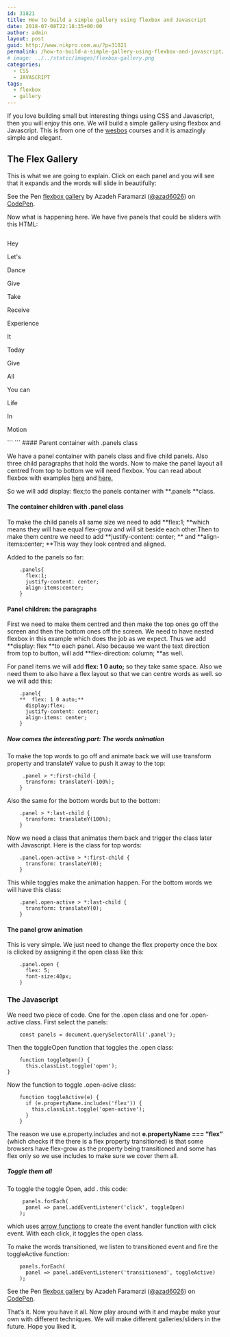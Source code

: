 ```yaml
---
id: 31821
title: How to build a simple gallery using flexbox and Javascript
date: 2018-07-08T22:18:35+00:00
author: admin
layout: post
guid: http://www.nikpro.com.au/?p=31821
permalink: /how-to-build-a-simple-gallery-using-flexbox-and-javascript/
# image: ../../static/images/flexbox-gallery.png
categories:
  - CSS
  - JAVASCRIPT
tags:
  - flexbox
  - gallery
---
```

If you love building small but interesting things using CSS and Javascript, then you will enjoy this one. We will build a simple gallery using flexbox and Javascript. This is from one of the <a href="http://wesbos.com" target="_blank" rel="noopener noreferrer">wesbos</a> courses and it is amazingly simple and elegant.

## The Flex Gallery

This is what we are going to explain. Click on each panel and you will see that it expands and the words will slide in beautifully:

<p class="codepen" data-height="265" data-theme-id="0" data-slug-hash="ERqpJq" data-default-tab="css,result" data-user="azad6026" data-embed-version="2" data-pen-title="flexbox gallery">
  See the Pen <a href="https://codepen.io/azad6026/pen/ERqpJq/">flexbox gallery</a> by Azadeh Faramarzi (<a href="https://codepen.io/azad6026">@azad6026</a>) on <a href="https://codepen.io">CodePen</a>.
</p>



Now what is happening here. We have five panels that could be sliders with this HTML:
```html
```
 <div class="panels">  
  <div class="panel panel1">  
    <p>Hey</p>  
    <p>Let's</p>  
    <p>Dance</p>  
  </div>  
  <div class="panel panel2">  
    <p>Give</p>  
    <p>Take</p>  
    <p>Receive</p>  
  </div>  
  <div class="panel panel3">  
    <p>Experience</p>  
    <p>It</p>  
    <p>Today</p>  
  </div>  
  <div class="panel panel4">  
    <p>Give</p>  
    <p>All</p>  
    <p>You can</p>  
  </div>  
  <div class="panel panel5">  
    <p>Life</p>  
    <p>In</p>  
    <p>Motion</p>  
  </div>  
  </div>
```
```
#### Parent container with .panels class

We have a panel container with panels class and five child panels. Also three child paragraphs that hold the words. Now to make the panel layout all centred from top to bottom we will need flexbox.  You can read about flexbox with examples <a href="http://www.nikpro.com.au/flexbox-explained-in-a-simple-way-with-examples-part-1/" target="_blank" rel="noopener noreferrer">here</a> and <a href="http://www.nikpro.com.au/flexbox-explained-in-a-simple-way-with-examples-part-2/" target="_blank" rel="noopener noreferrer">here. </a>

So we will add display: flex;to the panels container with **.panels **class.

#### The container children with .panel class

To make the child panels all same size we need to add **flex:1; **which means they will have equal flex-grow and will sit beside each other.Then to make them centre we need to add **justify-content: center; ** and  **align-items:center; **This way they look centred and aligned. 

Added to the panels so far:
```
    .panels{
      flex:1;
      justify-content: center;
      align-items:center;
    }
```
#### Panel children: the paragraphs

First we need to make them centred and then make the top ones go off the screen and then the bottom ones off the screen. We need to have nested flexbox in this example which does the job as we expect. Thus we add **display: flex **to each panel. Also because we want the text direction from top to button, will add **flex-direction: column; **as well.

For panel items we will add  **flex: 1 0 auto;** so they take same space. Also we need them to also have a flex layout so that we can centre words as well. so we will add this:
```
    .panel{
    **  flex: 1 0 auto;**
      display:flex; 
      justify-content: center; 
      align-items: center;
    }
```
##### Now comes the interesting part:  The words animation

To make the top words to go off and animate back we will use transform property and translateY value to push it away to the top:
```
     .panel > *:first-child { 
      transform: translateY(-100%); 
    }
```
Also the same for the bottom words but to the bottom:
```
    .panel > *:last-child { 
      transform: translateY(100%); 
    }
```
Now we need a class that animates them back and trigger the class later with Javascript. Here is the class for top words:
```
    .panel.open-active > *:first-child { 
      transform: translateY(0); 
    }
```
This while toggles make the animation happen. For the bottom words we will have this class:
```
    .panel.open-active > *:last-child { 
      transform: translateY(0); 
    }
```
#### The panel grow animation

This is very simple. We just need to change the flex property once the box is clicked by assigning it the open class like this:
```
    .panel.open {  
      flex: 5;  
      font-size:40px;  
    }
```
### The Javascript

We need two piece of code. One for the .open class and one for .open-active class. First select the panels:
```
    const panels = document.querySelectorAll('.panel');
```
Then the toggleOpen function that toggles the .open class:
```
    function toggleOpen() {  
      this.classList.toggle('open');  
}
```
Now the function to toggle .open-acive class:
```
    function toggleActive(e) {  
      if (e.propertyName.includes('flex')) {  
        this.classList.toggle('open-active');  
      }  
    }
```
The reason we use e.property.includes and not **e.propertyName === &#8220;flex&#8221;** (which checks if the there is a flex property transitioned) is that some browsers have flex-grow as the property being transitioned and some has flex only so we use includes to make sure we cover them all.

##### Toggle them all

To toggle the toggle Open, add . this code:
```
     panels.forEach(
      panel => panel.addEventListener('click', toggleOpen)
    );
```
which uses <a href="http://www.nikpro.com.au/all-you-need-to-know-about-arrow-functions-in-javascript/" target="_blank" rel="noopener noreferrer">arrow functions</a> to create the event handler function with click event. With each click, it toggles the open class.

To make the words transitioned, we listen to transitioned event and fire the toggleActive function:
```
    panels.forEach(
      panel => panel.addEventListener('transitionend', toggleActive)
    );
```
<p class="codepen" data-height="265" data-theme-id="0" data-slug-hash="ERqpJq" data-default-tab="css,result" data-user="azad6026" data-embed-version="2" data-pen-title="flexbox gallery">
  See the Pen <a href="https://codepen.io/azad6026/pen/ERqpJq/">flexbox gallery</a> by Azadeh Faramarzi (<a href="https://codepen.io/azad6026">@azad6026</a>) on <a href="https://codepen.io">CodePen</a>.
</p>



That&#8217;s it. Now you have it all. Now play around with it and maybe make your own with different techniques. We will make different galleries/sliders in the future. Hope you liked it.
